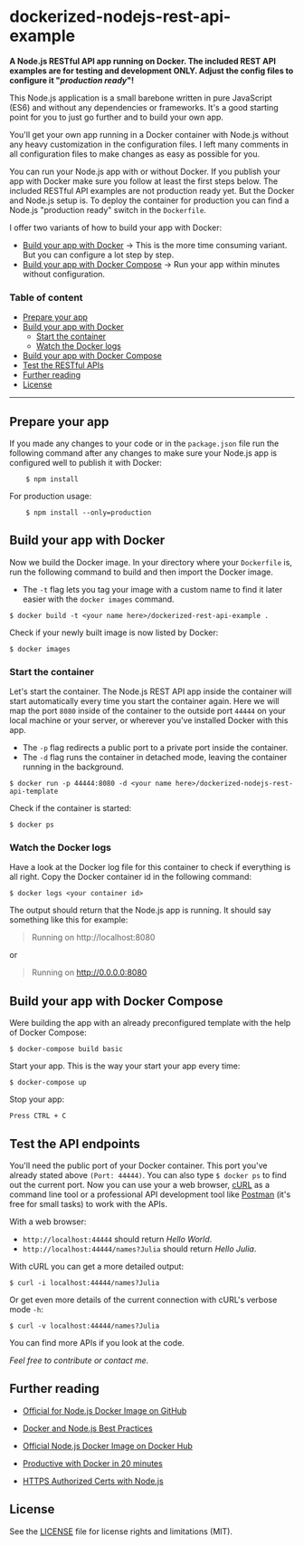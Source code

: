 # dockerized-nodejs-rest-api-example

**A Node.js RESTful API app running on Docker. The included REST API examples are for testing and development ONLY. Adjust the config files to configure it "*production ready*"!**

This Node.js application is a small barebone written in pure JavaScript (ES6) and without any dependencies or frameworks. It's a good starting point for you to just go further and to build your own app.

You'll get your own app running in a Docker container with Node.js without any heavy customization in the configuration files. I left many comments in all configuration files to make changes as easy as possible for you.

You can run your Node.js app with or without Docker. If you publish your app with Docker make sure you follow at least the first steps below. The included RESTful API examples are not production ready yet. But the Docker and Node.js setup is. To deploy the container for production you can find a Node.js "production ready" switch in the `Dockerfile`.

I offer two variants of how to build your app with Docker:
- [Build your app with Docker](#build-your-app-with-docker) -> This is the more time consuming variant. But you can configure a lot step by step.
- [Build your app with Docker Compose](#build-your-app-with-docker-compose) -> Run your app within minutes without configuration.

### Table of content

- [Prepare your app](#prepare-your-app)
- [Build your app with Docker](#build-your-app-with-docker)
    - [Start the container](#start-the-container)
    - [Watch the Docker logs](#watch-the-docker-logs)
- [Build your app with Docker Compose](#build-your-app-with-docker-compose)
- [Test the RESTful APIs](#test-the-restful-apis)
- [Further reading](#further-reading)
- [License](#license)

----

## Prepare your app

If you made any changes to your code or in the `package.json` file run the following command after any changes to make sure your Node.js app is configured well to publish it with Docker:

~~~
    $ npm install
~~~

For production usage:

~~~
    $ npm install --only=production
~~~

## Build your app with Docker

Now we build the Docker image. In your directory where your `Dockerfile` is, run the following command to build and then import the Docker image.

- The `-t` flag lets you tag your image with a custom name to find it later easier with the `docker images` command.

~~~
$ docker build -t <your name here>/dockerized-rest-api-example .
~~~

Check if your newly built image is now listed by Docker:

~~~
$ docker images
~~~

### Start the container

Let's start the container. The Node.js REST API app inside the container will start automatically every time you start the container again. Here we will map the port `8080` inside of the container to the outside port `44444` on your local machine or your server, or wherever you've installed Docker with this app.

- The `-p` flag redirects a public port to a private port inside the container.
- The `-d` flag runs the container in detached mode, leaving the container running in the background.

~~~
$ docker run -p 44444:8080 -d <your name here>/dockerized-nodejs-rest-api-template
~~~

Check if the container is started:

~~~
$ docker ps
~~~

### Watch the Docker logs

Have a look at the Docker log file for this container to check if everything is all right. Copy the Docker container id in the following command:

~~~
$ docker logs <your container id>
~~~

The output should return that the Node.js app is running. It should say something like this for example:

> Running on http://localhost:8080

or

> Running on http://0.0.0.0:8080

## Build your app with Docker Compose

Were building the app with an already preconfigured template with the help of Docker Compose:

~~~
$ docker-compose build basic
~~~

Start your app. This is the way your start your app every time:

~~~
$ docker-compose up
~~~

Stop your app:
~~~
Press CTRL + C
~~~

## Test the API endpoints

You'll need the public port of your Docker container. This port you've already stated above `(Port: 44444)`. You can also type `$ docker ps` to find out the current port. Now you can use your a web browser, [cURL](https://curl.haxx.se/) as a command line tool or a professional API development tool like [Postman](https://www.getpostman.com/) (it's free for small tasks) to work with the APIs.

With a web browser:
- `http://localhost:44444` should return *Hello World*.
- `http://localhost:44444/names?Julia` should return *Hello Julia*.

With cURL you can get a more detailed output:
~~~
$ curl -i localhost:44444/names?Julia
~~~

Or get even more details of the current connection with cURL's verbose mode `-h`:

~~~
$ curl -v localhost:44444/names?Julia
~~~

You can find more APIs if you look at the code.

*Feel free to contribute or contact me.*

## Further reading

- [Official for Node.js Docker Image on GitHub](https://github.com/nodejs/docker-node)
- [Docker and Node.js Best Practices](https://github.com/nodejs/docker-node/blob/master/docs/BestPractices.md)
- [Official Node.js Docker Image on Docker Hub](https://hub.docker.com/_/node/)
- [Productive with Docker in 20 minutes](https://engineering.circle.com/productive-with-docker-in-20-minutes-8997297a35bb)

- [HTTPS Authorized Certs with Node.js](https://engineering.circle.com/https-authorized-certs-with-node-js-315e548354a2)

## License

See the [LICENSE](LICENSE) file for license rights and limitations (MIT).